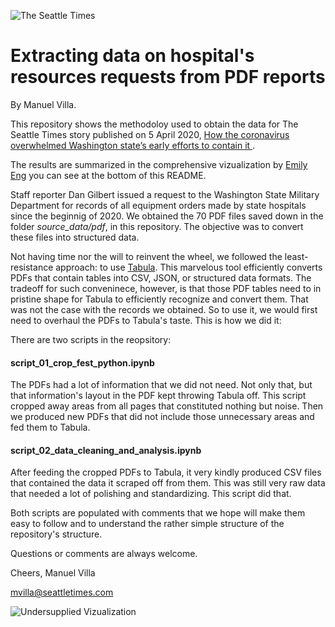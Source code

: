 ![The Seattle Times](https://github.com/seattletimes/hospital_requests_20200324/blob/master/assets/ST_Logo.png)


# Extracting data on hospital's resources requests from PDF reports

By Manuel Villa.

This repository shows the methodoloy used to obtain the data for The Seattle Times story published on 5 April 2020, [How the coronavirus overwhelmed Washington state’s early efforts to contain it ](https://www.seattletimes.com/seattle-news/times-watchdog/lost-battle-how-coronavirus-overwhelmed-washington-states-efforts-to-contain-it/).

The results are summarized in the comprehensive vizualization by [Emily Eng](https://github.com/emilymeng) you can see at the bottom of this README.

Staff reporter Dan Gilbert issued a request to the Washington State Military Department for records of all equipment orders made by state hospitals since the beginnig of 2020. We obtained the 70 PDF files saved down in the folder *source_data/pdf*, in this repository. The objective was to convert these files into structured data.

Not having time nor the will to reinvent the wheel, we followed the least-resistance approach: to use [Tabula](https://tabula.technology/). This marvelous tool efficiently converts PDFs that contain tables into CSV, JSON, or structured data formats. The tradeoff for such conveninece, however, is that those PDF tables need to in pristine shape for Tabula to efficiently recognize and convert them. That was not the case with the records we obtained. So to use it, we would first need to overhaul the PDFs to Tabula's taste. This is how we did it:

There are two scripts in the reopsitory:

#### script_01_crop_fest_python.ipynb
The PDFs had a lot of information that we did not need. Not only that, but that information's layout in the PDF kept throwing Tabula off. This script cropped away areas from all pages that constituted nothing but noise. Then we produced new PDFs that did not include those unnecessary areas and fed them to Tabula.

#### script_02_data_cleaning_and_analysis.ipynb
After feeding the cropped PDFs to Tabula, it very kindly produced CSV files that contained the data it scraped off from them. This was still very raw data that needed a lot of polishing and standardizing. This script did that.

Both scripts are populated with comments that we hope will make them easy to follow and to understand the rather simple structure of the repository's structure.

Questions or comments are always welcome.

Cheers,
Manuel Villa

[mvilla@seattletimes.com](mailto:mvilla@seattletimes.com)





![Undersupplied Vizualization](https://github.com/seattletimes/hospital_requests_20200324/blob/master/assets/Undersupplied_Viz_by_Emily_Eng.png)
